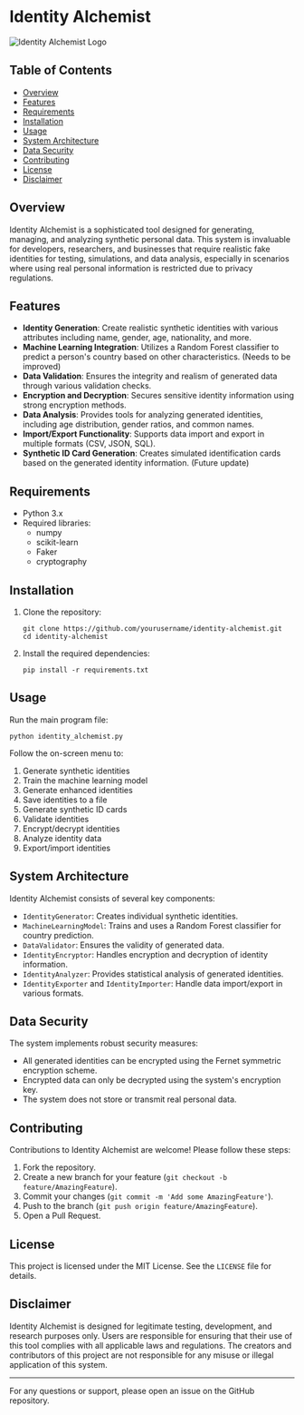 # Identity Alchemist

![Identity Alchemist Logo](logo.svg)

## Table of Contents
- [Overview](#overview)
- [Features](#features)
- [Requirements](#requirements)
- [Installation](#installation)
- [Usage](#usage)
- [System Architecture](#system-architecture)
- [Data Security](#data-security)
- [Contributing](#contributing)
- [License](#license)
- [Disclaimer](#disclaimer)

## Overview

Identity Alchemist is a sophisticated tool designed for generating, managing, and analyzing synthetic personal data. This system is invaluable for developers, researchers, and businesses that require realistic fake identities for testing, simulations, and data analysis, especially in scenarios where using real personal information is restricted due to privacy regulations.

## Features

- **Identity Generation**: Create realistic synthetic identities with various attributes including name, gender, age, nationality, and more.
- **Machine Learning Integration**: Utilizes a Random Forest classifier to predict a person's country based on other characteristics. (Needs to be improved)
- **Data Validation**: Ensures the integrity and realism of generated data through various validation checks.
- **Encryption and Decryption**: Secures sensitive identity information using strong encryption methods.
- **Data Analysis**: Provides tools for analyzing generated identities, including age distribution, gender ratios, and common names.
- **Import/Export Functionality**: Supports data import and export in multiple formats (CSV, JSON, SQL).
- **Synthetic ID Card Generation**: Creates simulated identification cards based on the generated identity information. (Future update)

## Requirements

- Python 3.x
- Required libraries:
  - numpy
  - scikit-learn
  - Faker
  - cryptography

## Installation

1. Clone the repository:
   ```
   git clone https://github.com/yourusername/identity-alchemist.git
   cd identity-alchemist
   ```

2. Install the required dependencies:
   ```
   pip install -r requirements.txt
   ```

## Usage

Run the main program file:

```
python identity_alchemist.py
```

Follow the on-screen menu to:
1. Generate synthetic identities
2. Train the machine learning model
3. Generate enhanced identities
4. Save identities to a file
5. Generate synthetic ID cards
6. Validate identities
7. Encrypt/decrypt identities
8. Analyze identity data
9. Export/import identities

## System Architecture

Identity Alchemist consists of several key components:

- `IdentityGenerator`: Creates individual synthetic identities.
- `MachineLearningModel`: Trains and uses a Random Forest classifier for country prediction.
- `DataValidator`: Ensures the validity of generated data.
- `IdentityEncryptor`: Handles encryption and decryption of identity information.
- `IdentityAnalyzer`: Provides statistical analysis of generated identities.
- `IdentityExporter` and `IdentityImporter`: Handle data import/export in various formats.

## Data Security

The system implements robust security measures:
- All generated identities can be encrypted using the Fernet symmetric encryption scheme.
- Encrypted data can only be decrypted using the system's encryption key.
- The system does not store or transmit real personal data.

## Contributing

Contributions to Identity Alchemist are welcome! Please follow these steps:

1. Fork the repository.
2. Create a new branch for your feature (`git checkout -b feature/AmazingFeature`).
3. Commit your changes (`git commit -m 'Add some AmazingFeature'`).
4. Push to the branch (`git push origin feature/AmazingFeature`).
5. Open a Pull Request.

## License

This project is licensed under the MIT License. See the `LICENSE` file for details.

## Disclaimer

Identity Alchemist is designed for legitimate testing, development, and research purposes only. Users are responsible for ensuring that their use of this tool complies with all applicable laws and regulations. The creators and contributors of this project are not responsible for any misuse or illegal application of this system.

---

For any questions or support, please open an issue on the GitHub repository.
